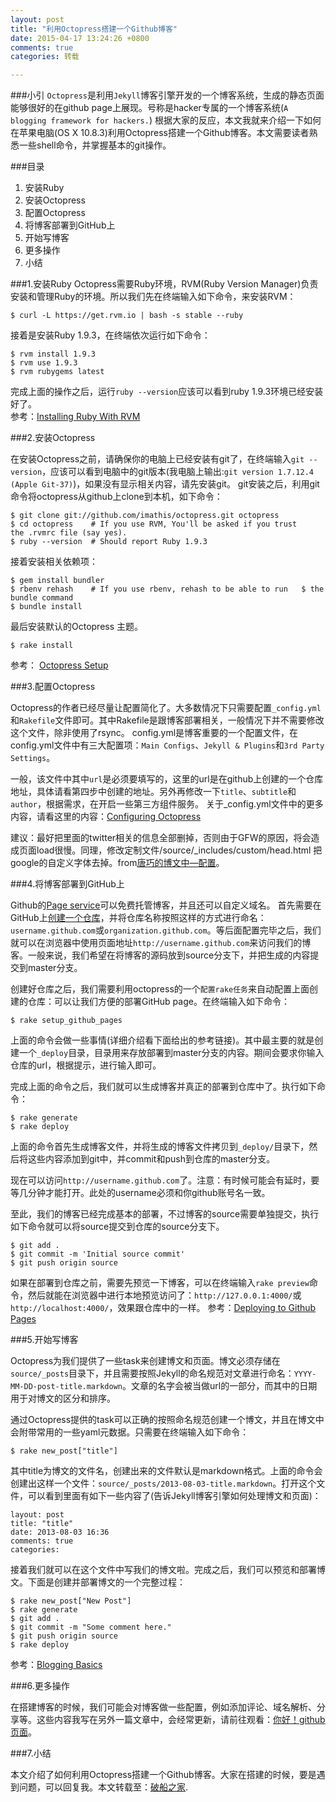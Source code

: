 ```yaml
---
layout: post
title: "利用Octopress搭建一个Github博客"
date: 2015-04-17 13:24:26 +0800
comments: true
categories: 转载

---
```


###小引
`Octopress`是利用`Jekyll`博客引擎开发的一个博客系统，生成的静态页面能够很好的在github page上展现。号称是hacker专属的一个博客系统(`A blogging framework for hackers.`)
根据大家的反应，本文我就来介绍一下如何在苹果电脑(OS X 10.8.3)利用Octopress搭建一个Github博客。本文需要读者熟悉一些shell命令，并掌握基本的git操作。

<!--more-->

###目录
1. 安装Ruby
2. 安装Octopress
3. 配置Octopress
4. 将博客部署到GitHub上
5. 开始写博客
6. 更多操作
7. 小结

###1.安装Ruby
Octopress需要Ruby环境，RVM(Ruby Version Manager)负责安装和管理Ruby的环境。所以我们先在终端输入如下命令，来安装RVM：

```   
$ curl -L https://get.rvm.io | bash -s stable --ruby
```

接着是安装Ruby 1.9.3，在终端依次运行如下命令： 
     
```
$ rvm install 1.9.3                                                   
$ rvm use 1.9.3                
$ rvm rubygems latest
```  

完成上面的操作之后，运行`ruby --version`应该可以看到ruby 1.9.3环境已经安装好了。   
参考：[Installing Ruby With RVM](http://octopress.org/docs/setup/rvm/)

###2.安装Octopress

在安装Octopress之前，请确保你的电脑上已经安装有git了，在终端输入`git --version`，应该可以看到电脑中的git版本(我电脑上输出:`git version 1.7.12.4 (Apple Git-37)`)，如果没有显示相关内容，请先安装git。
git安装之后，利用git命令将octopress从github上clone到本机，如下命令：

```
$ git clone git://github.com/imathis/octopress.git octopress                
$ cd octopress    # If you use RVM, You'll be asked if you trust           the .rvmrc file (say yes).   
$ ruby --version  # Should report Ruby 1.9.3
```
接着安装相关依赖项：

```
$ gem install bundler
$ rbenv rehash    # If you use rbenv, rehash to be able to run   $ the bundle command
$ bundle install
```
最后安装默认的Octopress 主题。

```
$ rake install
```

参考： [Octopress Setup](http://octopress.org/docs/setup/)

###3.配置Octopress

Octopress的作者已经尽量让配置简化了。大多数情况下只需要配置`_config.yml`和`Rakefile`文件即可。其中Rakefile是跟博客部署相关，一般情况下并不需要修改这个文件，除非使用了rsync。
config.yml是博客重要的一个配置文件，在config.yml文件中有三大配置项：`Main Configs`、`Jekyll & Plugins`和`3rd Party Settings`。

一般，该文件中其中`url`是必须要填写的，这里的url是在github上创建的一个仓库地址，具体请看第四步中创建的地址。另外再修改一下`title`、`subtitle`和`author`，根据需求，在开启一些第三方组件服务。
关于_config.yml文件中的更多内容，请看这里的内容：[Configuring Octopress](http://octopress.org/docs/configuring/)

建议：最好把里面的twitter相关的信息全部删掉，否则由于GFW的原因，将会造成页面load很慢。同理，修改定制文件/source/_includes/custom/head.html 把google的自定义字体去掉。from[唐巧的博文中—配置](http://blog.devtang.com/blog/2012/02/10/setup-blog-based-on-github/)。

###4.将博客部署到GitHub上

Github的[Page service](https://pages.github.com/)可以免费托管博客，并且还可以自定义域名。
首先需要在GitHub上[创建一个仓库](http://beyondvincent.com/blog/2013/08/03/108-creating-a-github-blog-using-octopress/)，并将仓库名称按照这样的方式进行命名：`username.github.com`或`organization.github.com`。等后面配置完毕之后，我们就可以在浏览器中使用页面地址`http://username.github.com`来访问我们的博客。一般来说，我们希望在将博客的源码放到source分支下，并把生成的内容提交到master分支。

创建好仓库之后，我们需要利用octopress的一个`配置rake任务`来自动配置上面创建的仓库：可以让我们方便的部署GitHub page。在终端输入如下命令：

```
$ rake setup_github_pages
```
上面的命令会做一些事情(详细介绍看下面给出的参考链接)。其中最主要的就是创建一个`_deploy`目录，目录用来存放部署到master分支的内容。期间会要求你输入仓库的url，根据提示，进行输入即可。

完成上面的命令之后，我们就可以生成博客并真正的部署到仓库中了。执行如下命令：

```
$ rake generate
$ rake deploy
```

上面的命令首先生成博客文件，并将生成的博客文件拷贝到`_deploy/`目录下，然后将这些内容添加到git中，并commit和push到仓库的master分支。

现在可以访问`http://username.github.com`了。注意：有时候可能会有延时，要等几分钟才能打开。此处的username必须和你github账号名一致。

至此，我们的博客已经完成基本的部署，不过博客的source需要单独提交，执行如下命令就可以将source提交到仓库的source分支下。

```
$ git add .
$ git commit -m 'Initial source commit'
$ git push origin source
```

如果在部署到仓库之前，需要先预览一下博客，可以在终端输入`rake preview`命令，然后就能在浏览器中进行本地预览访问了：`http://127.0.0.1:4000/`或`http://localhost:4000/`，效果跟仓库中的一样。
参考：[Deploying to Github Pages](http://octopress.org/docs/deploying/)

###5.开始写博客

Octopress为我们提供了一些task来创建博文和页面。博文必须存储在`source/_posts`目录下，并且需要按照Jekyll的命名规范对文章进行命名：`YYYY-MM-DD-post-title.markdown`。文章的名字会被当做url的一部分，而其中的日期用于对博文的区分和排序。

通过Octopress提供的task可以正确的按照命名规范创建一个博文，并且在博文中会附带常用的一些yaml元数据。只需要在终端输入如下命令：

```
$ rake new_post["title"]
```

其中title为博文的文件名，创建出来的文件默认是markdown格式。上面的命令会创建出这样一个文件：`source/_posts/2013-08-03-title.markdown`。打开这个文件，可以看到里面有如下一些内容了(告诉Jekyll博客引擎如何处理博文和页面)：

```
layout: post
title: "title"
date: 2013-08-03 16:36
comments: true
categories: 
```

接着我们就可以在这个文件中写我们的博文啦。完成之后，我们可以预览和部署博文。下面是创建并部署博文的一个完整过程：

```
$ rake new_post["New Post"]
$ rake generate
$ git add .
$ git commit -m "Some comment here." 
$ git push origin source
$ rake deploy
```

参考：[Blogging Basics](http://octopress.org/docs/blogging/)

###6.更多操作

在搭建博客的时候，我们可能会对博客做一些配置，例如添加评论、域名解析、分享等。这些内容我写在另外一篇文章中，会经常更新，请前往观看：[你好！github页面](http://beyondvincent.com/blog/2013/07/27/107-hello-page-of-github/)。

###7.小结

本文介绍了如何利用Octopress搭建一个Github博客。大家在搭建的时候，要是遇到问题，可以回复我。本文转载至：[破船之家](http://beyondvincent.com/2013/08/03/2013-08-03-108-creating-a-github-blog-using-octopress/).

         